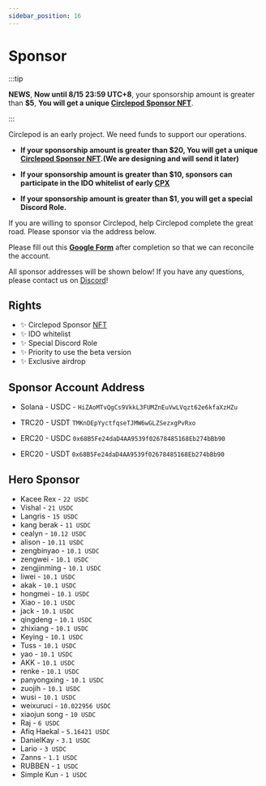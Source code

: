 ```yaml
---
sidebar_position: 16
---
```


# Sponsor

:::tip

**NEWS**, **Now until 8/15 23:59 UTC+8**, your sponsorship amount is greater than **$5**, **You will get a unique [Circlepod Sponsor NFT](/docs/nfts/#circlepod-Sponser-nft)**.

:::

Circlepod is an early project. We need funds to support our operations.

* **If your sponsorship amount is greater than $20, You will get a unique [Circlepod Sponsor NFT](/docs/nfts/#circlepod-Sponser-nft).(We are designing and will send it later)**

* **If your sponsorship amount is greater than $10, sponsors can participate in the IDO whitelist of early [CPX](/docs/tokenomics/intro)**

* **If your sponsorship amount is greater than $1, you will get a special Discord Role.**

If you are willing to sponsor Circlepod, help Circlepod complete the great road. Please sponsor via the address below.

Please fill out this **[Google Form](https://forms.gle/pxX7RZppnipRCBEV7)** after completion so that we can reconcile the account.

All sponsor addresses will be shown below!
If you have any questions, please contact us on [Discord](https://discord.gg/WRbxfTKpJq)!

## Rights

* ✨ Circlepod Sponsor [NFT](/docs/nfts)
* ✨ IDO whitelist
* ✨ Special Discord Role
* ✨ Priority to use the beta version
* ✨ Exclusive airdrop

## Sponsor Account Address

* Solana - USDC - `HiZAoMTvQgCs9VkkL3FUMZnEuVwLVqzt62e6kfaXzHZu`

* TRC20 - USDT `TMKnDEpYyctfqseTJMW6wGLZSezxgPvRxo`

* ERC20 - USDC `0x68B5Fe24daD4AA9539f02678485168Eb274bBb90`

* ERC20 - USDT `0x68B5Fe24daD4AA9539f02678485168Eb274bBb90`

## Hero Sponsor

* Kacee Rex - `22 USDC`
* Vishal - `21 USDC`
* Langris - `15 USDC`
* kang berak - `11 USDC`
* cealyn - `10.12 USDC`
* alison - `10.11 USDC`
* zengbinyao - `10.1 USDC`
* zengwei - `10.1 USDC`
* zengjinming - `10.1 USDC`
* liwei - `10.1 USDC`
* akak - `10.1 USDC`
* hongmei - `10.1 USDC`
* Xiao - `10.1 USDC`
* jack - `10.1 USDC`
* qingdeng - `10.1 USDC`
* zhixiang - `10.1 USDC`
* Keying - `10.1 USDC`
* Tuss - `10.1 USDC`
* yao - `10.1 USDC`
* AKK - `10.1 USDC`
* renke - `10.1 USDC`
* panyongxing - `10.1 USDC`
* zuojih - `10.1 USDC`
* wusi - `10.1 USDC`
* weixuruci - `10.022956 USDC`
* xiaojun song - `10 USDC`
* Raj - `6 USDC`
* Afiq Haekal - `5.16421 USDC`
* DanielKay - `3.1 USDC`
* Lario - `3 USDC`
* Zanns - `1.1 USDC`
* RUBBEN - `1 USDC`
* Simple Kun - `1 USDC`
